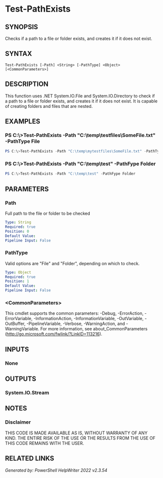 # Test-PathExists## SYNOPSISChecks if a path to a file or folder exists, and creates it if it does not exist.## SYNTAX```Test-PathExists [-Path] <String> [-PathType] <Object> [<CommonParameters>]```## DESCRIPTIONThis function uses .NET System.IO.File and System.IO.Directory to check if a path to a file or folder exists, and creates it if it does not exist. It is capable of creating folders and files that are nested.## EXAMPLES### PS C:\\\>Test-PathExists -Path "C:\\temp\\testfiles\\SomeFile.txt" -PathType File```powershellPS C:\>Test-PathExists -Path "C:\temp\mytestfiles\SomeFile.txt" -PathType File```### PS C:\\\>Test-PathExists -Path "C:\\temp\\test" -PathFype Folder```powershellPS C:\>Test-PathExists -Path "C:\temp\test" -PathFype Folder```## PARAMETERS### PathFull path to the file or folder to be checked```yamlType: StringRequired: truePosition: 0Default Value: Pipeline Input: False```### PathTypeValid options are "File" and "Folder", depending on which to check.```yamlType: ObjectRequired: truePosition: 1Default Value: Pipeline Input: False```### \<CommonParameters\>This cmdlet supports the common parameters: -Debug, -ErrorAction, -ErrorVariable, -InformationAction, -InformationVariable, -OutVariable, -OutBuffer, -PipelineVariable, -Verbose, -WarningAction, and -WarningVariable. For more information, see about_CommonParameters (http://go.microsoft.com/fwlink/?LinkID=113216).## INPUTS### None## OUTPUTS### System.IO.Stream## NOTES### DisclaimerTHIS CODE IS MADE AVAILABLE AS IS, WITHOUT WARRANTY OF ANY KIND. THE ENTIRE RISK OF THE USE OR THE RESULTS FROM THE USE OF THIS CODE REMAINS WITH THE USER.## RELATED LINKS*Generated by: PowerShell HelpWriter 2022 v2.3.54*